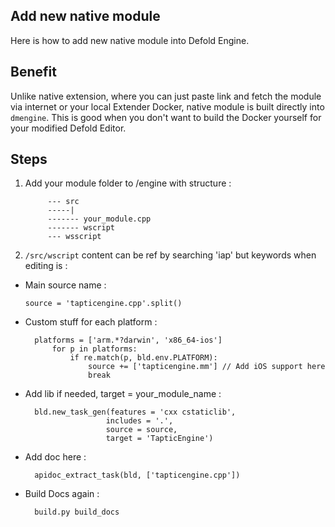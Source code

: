 ## Add new native module
Here is how to add new native module into Defold Engine.

## Benefit
Unlike native extension, where you can just paste link and fetch the module via internet or your local Extender Docker, native module is built directly into `dmengine`. This is good when you don't want to build the Docker yourself for your modified Defold Editor.

## Steps
1. Add your module folder to /engine with structure :

            --- src
            -----|
            ------- your_module.cpp
            ------- wscript
            --- wsscript

2. `/src/wscript` content can be ref by searching 'iap' but keywords when editing is :
- Main source name : 

      source = 'tapticengine.cpp'.split()
    
- Custom stuff for each platform :

        platforms = ['arm.*?darwin', 'x86_64-ios']
            for p in platforms:
                if re.match(p, bld.env.PLATFORM):
                    source += ['tapticengine.mm'] // Add iOS support here
                    break
                
- Add lib if needed, target = your_module_name :

        bld.new_task_gen(features = 'cxx cstaticlib',
                        includes = '.',
                        source = source,
                        target = 'TapticEngine')
                    
- Add doc here :

        apidoc_extract_task(bld, ['tapticengine.cpp'])
        
- Build Docs again :

        build.py build_docs
        
    
    
